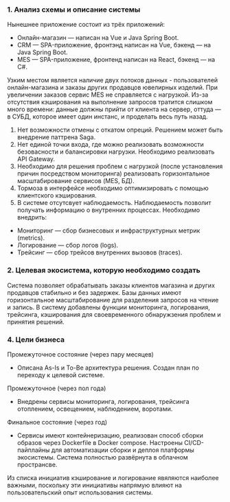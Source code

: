 ### 1. Анализ схемы и описание системы
Нынешнее приложение состоит из трёх приложений:
* Онлайн-магазин — написан на Vue и Java Spring Boot.
* CRM — SPA-приложение, фронтэнд написан на Vue, бэкенд — на Java Spring Boot.
* MES — SPA-приложение, фронтенд написан на React, бэкенд — на C#.

Узким местом является наличие двух потоков данных  - пользователей онлайн-магазина и заказы других продавцов ювелирных изделий. При увеличении заказов сервис MES не справляется с нагрузкой. Из-за отсутствия кэширования на выполнение запросов тратится слишком много времени: данные должны прийти от клиента на сервер, оттуда — в СУБД, которое имеет один инстанс, и проделать весь путь назад.

1) Нет возможности отмены с откатом опреций. Решением может быть внедрение паттрена Saga.
2) Нет единой точки входа, где можно реализовать возможности безовасности и балансировки нагрузки. Необходимо реализовать API Gateway.
3) Необходимо для решения проблем с нагрузкой (после установления причин посредством мониторинга) реализовать горизонтальное масштабирование сервисов (MES, БД).
4) Тормоза в интерфейсе необходимо оптимизировать с помощью клиентского кэширования.
5) В системе отсутсвует наблюдаемость. Наблюдаемость позволит получать информацию о внутренних процессах. Необходимо внедрить:
- Мониторинг — сбор бизнесовых и инфраструктурных метрик (metrics).
-  Логирование — сбор логов (logs).
- Трейсинг — сбор трейсов внутренних вызовов (traces).

### 2. Целевая экосистема, которую необходимо создать
Система позволяет обрабатывать заказы клиентов магазина и других продавцов стабильно и без задержек. Базы данных имеют горизонтальное масштабирование для разделения запросов на чтение и запись.
В систему добавлены функции мониторинга, логирования, трейсинга, кэширования для своевременного обнаружзения проблем и принятия решений.

### 4. Цели бизнеса
Промежуточное состояние (через пару месяцев)
- Описана As-Is и To-Be архитектура решения. Создан план по переходу к целевой системе.

Промежуточное (через пол года)
- Внедрены сервисы мониторинга, логирования, трейсинга 
отоплением, освещением, наблюдением, воротами.

Финальное состояние (через год)
- Сервисы имеют контейнеризацию, реализован способ сборки образов через Dockerfile в Docker compose. Настроены CI/CD-пайплайны для автоматизации сборки и деплоя платформы экосистемы. Система полностью развёрнута в облачном пространсве.

Из списка инициатив кэширование и логирование явяляются наиболее важными, поскольку эти инициативы напрямую влияют на пользовательский опыт использования системы.